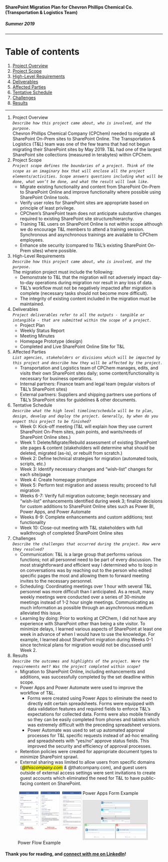 #### SharePoint Migration Plan for Chevron Phillips Chemical Co. (Transportation & Logistics Team)
##### Summer 2019
---
# Table of contents
1. [Project Overview](#Overview)
2. [Project Scope](#Scope)
3. [High-Level Requirements](#Requirements)
4. [Deliverables](#Deliverables)
5. [Affected Parties](#Impacted)
6. [Tentative Schedule](#Schedule)
7. [Challenges](#Challenges)
8. [Results](#Results)

---
1. Project Overview <a name="Overview"></a>   
_`Describe how this project came about, who is involved, and the purpose.`_  
Chevron Phillips Chemical Company (CPChem) needed to migrate all SharePoint On-Prem sites to SharePoint Online. The Transportation & Logistics (T&L) team was one of the few teams that had not begun migrating their SharePoint sites by May 2019. T&L had one of the largest SharePoint site collections (measured in terabytes) within CPChem.
2. Project Scope <a name="Scope"></a>  
_`Project scope defines the boundaries of a project. Think of the scope as an imaginary box that will enclose all the project elements/activities. Scope answers questions including what will be done, what won’t be done, and what the result will look like.`_  
    * Migrate existing functionality and content from SharePoint On-Prem to SharePoint Online and improve functionality where possible using SharePoint Online tools.
    * Verify user roles for SharePoint sites are appropriate based on principle of least privilege.
    * CPChem’s SharePoint team does not anticipate substantive changes required to existing SharePoint site structure/hierarchy.
    * Training T&L users on SharePoint Online is not within scope although we do encourage T&L members to attend a training session. Synchronous and asynchronous trainings are available to CPChem employees.
    * Enhance site security (compared to T&L’s existing SharePoint On-Prem sites) where possible.
3. High-Level Requirements <a name="Requirements"></a>  
_`Describe how this project came about, who is involved, and the purpose.`_   
The migration project must include the following:
    * Demonstrate to T&L that the migration will not adversely impact day-to-day operations during migration nor result in any loss of data.
    * T&L’s workflow must not be negatively impacted after migration is complete (necessary tasks should not become more difficult).
    * The integrity of existing content included in the migration must be maintained.
4. Deliverables <a name="Deliverables"></a>  
_`Project deliverables refer to all the outputs - tangible or intangible - that are submitted within the scope of a project.`_  
    * Project Plan
    * Weekly Status Report
    * Meeting Minutes
    * Homepage Prototype (design)
    * Completed and Live SharePoint Online Site for T&L
5. Affected Parties <a name="Impacted"></a>  
_`List agencies, stakeholders or divisions which will be impacted by this project and describe how they will be affected by the project.`_  
    * Transportation and Logistics team of CPChem manages, edits, and visits their own SharePoint sites daily; some content/functionality is necessary for business operations.
    * Internal partners: Finance team and legal team (regular visitors of T&L’s SharePoint sites)
    * External partners: Suppliers and shipping partners use portions of T&L’s SharePoint sites for guidelines & other documents.
6. Tentative Schedule <a name="Schedule"></a>  
_`Describe what the high level timeline/schedule will be to plan, design, develop and deploy the project. Generally, by when do you expect this project to be finished?`_  
    * Week 0: Kick-off meeting (T&L will explain how they use current SharePoint On-Prem sites, pain points, and wants/needs of SharePoint Online sites.)
    * Week 1: Delete/Migrate/Rebuild assessment of existing SharePoint site pages & content (stakeholders will determine what should be deleted, migrated (as-is), or rebuilt from scratch.)
    * Week 2: Define technical strategies for migration (automated tools, scripts, etc.)
    * Week 3: Identify necessary changes and “wish-list” changes for each site/page
    * Week 4: Create homepage prototype
    * Week 5: Perform test migration and assess results; proceed to full migration
    * Weeks 6-7: Verify full migration outcome; begin necessary and “wish-list” enhancements identified during week 3; finalize decisions for custom additions to SharePoint Online sites such as Power BI, Power Apps, and Power Automate
    * Weeks 8-9: Complete enhancements and custom additions; test functionality
    * Week 10: Close-out meeting with T&L stakeholders with full walkthrough of completed SharePoint Online sites
7. Challenges <a name="Challenges"></a>  
_`Describe the challenges that occurred during the project. How were they resolved?`_  
    * Communication: T&L is a large group that performs various functions; not all personnel need to be part of every discussion. The most straightforward and efficient way I determined who to loop in on conversations was by reaching out to the person who edited specific pages the most and allowing them to forward meeting invites to the necessary personnel.
    * Scheduling: Coordinating meetings over 1 hour with several T&L personnel was more difficult than I anticipated. As a result, many weekly meetings were conducted over a series of 30-minute meetings instead of 1-2 hour single meetings. Communicating as much information as possible through an asynchronous medium alleviated this issue.
    * Learning by doing: Prior to working at CPChem, I did not have any experience with SharePoint other than being a site visitor. To minimize delays, I learned various aspects of SharePoint at least one week in advance of when I would have to use the knowledge. For example, I learned about SharePoint migration during Weeks 0-1 since technical plans for migration would not be discussed until Week 2.  
8. Results <a name="Results"></a>  
_`Describe the outcomes and highlights of the project. Were the requirements met? Was the project completed within scope?`_  
    * Migration to SharePoint Online, including enhancements and additions, was successfully completed by the set deadline within scope.
    * Power Apps and Power Automate were used to improve the workflow of T&L.
        * Forms were created using Power Apps to eliminate the need to directly edit certain spreadsheets. Forms were equipped with data validation features and required fields to enforce T&L’s expectations for collected data. Forms were also mobile friendly so they can be easily completed from phones and tablets which was extremely difficult with the preceding spreadsheet versions.
        * Power Automate was used to set up automated approval processes for T&L specific requests instead of ad-hoc emailing and spreadsheets with “yes/no” approve status fields. This improved the security and efficiency of approval processes.
    * Retention policies were created for appropriate document types to minimize SharePoint sprawl.
    * External sharing was limited to allow users from specific domains (<mark>*@thiscompany.com</mark> & <mark>*@thatcompany.com</mark>), and guest users outside of external access settings were sent invitations to create guest accounts which eliminated the need for T&L to have public-facing content on SharePoint.  
    
<figure>
  <img alt="Power App Example" align="top" src="PowerAppsExample.png" style="float:left;width:49%">
    <figcaption>Power Apps Form Example</figcaption>
</figure>
<figure>
  <img alt="Power Flow Example" align="top" src="PowerFlowExample.png" style="width:49%">
   <figcaption>Power Flow Example</figcaption>
</figure>

#### Thank you for reading, and [connect with me on LinkedIn](https://linkedin.com/in/imanmay)!
